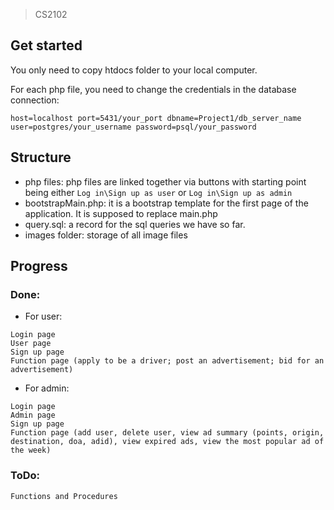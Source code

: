 > CS2102

## Get started
You only need to copy htdocs folder to your local computer.

For each php file, you need to change the credentials in the database connection: 
```
host=localhost port=5431/your_port dbname=Project1/db_server_name user=postgres/your_username password=psql/your_password
```

## Structure 
* php files: php files are linked together via buttons with starting point being either `Log in\Sign up as user` or `Log in\Sign up as admin`
* bootstrapMain.php: it is a bootstrap template for the first page of the application. It is supposed to replace main.php
* query.sql: a record for the sql queries we have so far. 
* images folder: storage of all image files

## Progress 
### Done:
* For user:
```
Login page
User page
Sign up page
Function page (apply to be a driver; post an advertisement; bid for an advertisement)
```

* For admin:
```
Login page
Admin page
Sign up page
Function page (add user, delete user, view ad summary (points, origin, destination, doa, adid), view expired ads, view the most popular ad of the week)
```

### ToDo:
```
Functions and Procedures
```
